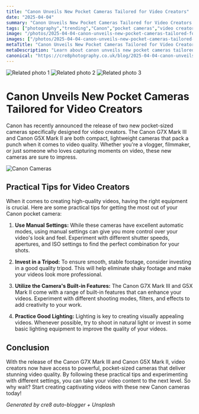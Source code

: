 ```yaml
---
title: "Canon Unveils New Pocket Cameras Tailored for Video Creators"
date: "2025-04-04"
summary: "Canon Unveils New Pocket Cameras Tailored for Video Creators - A trending topic in photography."
tags: ["photography","trending","Canon","pocket cameras","video creators","vlogger","filmmaker","manual settings","tripod","lighting","video quality","Canon G7X Mark III","Canon G5X Mark II"]
image: "/photos/2025-04-04-canon-unveils-new-pocket-cameras-tailored-for-video-creators-1.jpg"
images: ["/photos/2025-04-04-canon-unveils-new-pocket-cameras-tailored-for-video-creators-1.jpg","/photos/2025-04-04-canon-unveils-new-pocket-cameras-tailored-for-video-creators-2.jpg","/photos/2025-04-04-canon-unveils-new-pocket-cameras-tailored-for-video-creators-3.jpg"]
metaTitle: "Canon Unveils New Pocket Cameras Tailored for Video Creators | cre8 Photography"
metaDescription: "Learn about canon unveils new pocket cameras tailored for video creators in photography with practical tips and insights."
canonical: "https://cre8photography.co.uk/blog/2025-04-04-canon-unveils-new-pocket-cameras-tailored-for-video-creators"
---
```



<div class="grid grid-cols-1 sm:grid-cols-2 md:grid-cols-3 gap-4">
  <img src="/photos/2025-04-04-canon-unveils-new-pocket-cameras-tailored-for-video-creators-1.jpg" alt="Related photo 1" class="w-full rounded-lg" />
<img src="/photos/2025-04-04-canon-unveils-new-pocket-cameras-tailored-for-video-creators-2.jpg" alt="Related photo 2" class="w-full rounded-lg" />
<img src="/photos/2025-04-04-canon-unveils-new-pocket-cameras-tailored-for-video-creators-3.jpg" alt="Related photo 3" class="w-full rounded-lg" />
</div>


# Canon Unveils New Pocket Cameras Tailored for Video Creators

Canon has recently announced the release of two new pocket-sized cameras specifically designed for video creators. The Canon G7X Mark III and Canon G5X Mark II are both compact, lightweight cameras that pack a punch when it comes to video quality. Whether you're a vlogger, filmmaker, or just someone who loves capturing moments on video, these new cameras are sure to impress.

![Canon Cameras](https://cdn.pixabay.com/photo/2017/08/30/01/05/milky-way-2695569_960_720.jpg)

## Practical Tips for Video Creators

When it comes to creating high-quality videos, having the right equipment is crucial. Here are some practical tips for getting the most out of your Canon pocket camera:

1. **Use Manual Settings:** While these cameras have excellent automatic modes, using manual settings can give you more control over your video's look and feel. Experiment with different shutter speeds, apertures, and ISO settings to find the perfect combination for your shots.

2. **Invest in a Tripod:** To ensure smooth, stable footage, consider investing in a good quality tripod. This will help eliminate shaky footage and make your videos look more professional.

3. **Utilize the Camera's Built-in Features:** The Canon G7X Mark III and G5X Mark II come with a range of built-in features that can enhance your videos. Experiment with different shooting modes, filters, and effects to add creativity to your work.

4. **Practice Good Lighting:** Lighting is key to creating visually appealing videos. Whenever possible, try to shoot in natural light or invest in some basic lighting equipment to improve the quality of your videos.

## Conclusion

With the release of the Canon G7X Mark III and Canon G5X Mark II, video creators now have access to powerful, pocket-sized cameras that deliver stunning video quality. By following these practical tips and experimenting with different settings, you can take your video content to the next level. So why wait? Start creating captivating videos with these new Canon cameras today!

*Generated by cre8 auto-blogger + Unsplash*
